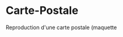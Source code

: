 # Carte-Postale
Reproduction d'une carte postale (maquette
<a href="https://zupimages.net/viewer.php?id=20/28/xi3i.png"><img src="https://zupimages.net/up/20/28/xi3i.png" alt="" /></a>
